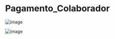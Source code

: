 # Pagamento_Colaborador

![image](https://github.com/EribaldoOliveira/Pagamento_Colaborador/assets/114995774/a2a027db-628f-46b0-b09e-cc433a7f5e1d)

![image](https://github.com/EribaldoOliveira/Pagamento_Colaborador/assets/114995774/876ce83b-4b1d-44e7-b105-4d05635aa360)

